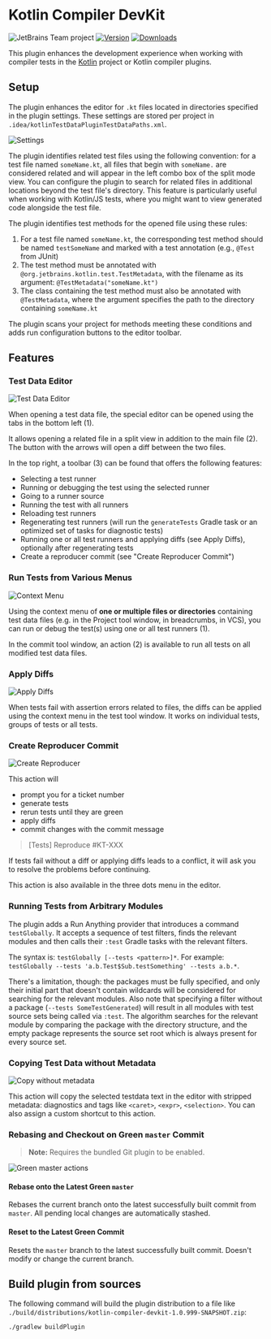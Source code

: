 # Kotlin Compiler DevKit

![JetBrains Team project](http://jb.gg/badges/team.svg)
[![Version](https://img.shields.io/jetbrains/plugin/v/27616.svg)](https://plugins.jetbrains.com/plugin/27616)
[![Downloads](https://img.shields.io/jetbrains/plugin/d/27616.svg)](https://plugins.jetbrains.com/plugin/27616)

<!-- Plugin description -->

This plugin enhances the development experience when working with compiler tests in
the [Kotlin](https://github.com/JetBrains/kotlin) project or Kotlin compiler plugins.

## Setup

The plugin enhances the editor for `.kt` files located in directories specified in the plugin settings. These settings
are stored per project in `.idea/kotlinTestDataPluginTestDataPaths.xml`.

![Settings](pic/settings.png)

The plugin identifies related test files using the following convention: for a test file named `someName.kt`, all files
that begin with `someName.` are considered related and will appear in the left combo box of the split mode view.
You can configure the plugin to search for related files in additional locations beyond the test file's directory.
This feature is particularly useful when working with Kotlin/JS tests, where you might want to view generated code
alongside the test file.

The plugin identifies test methods for the opened file using these rules:

1. For a test file named `someName.kt`, the corresponding test method should be named `testSomeName` and marked with a
   test annotation (e.g., `@Test` from JUnit)
2. The test method must be annotated with `@org.jetbrains.kotlin.test.TestMetadata`, with the filename as its argument:
   `@TestMetadata("someName.kt")`
3. The class containing the test method must also be annotated with `@TestMetadata`, where the argument specifies the
   path to the directory containing `someName.kt`

The plugin scans your project for methods meeting these conditions and adds run configuration buttons to the editor
toolbar.

## Features
### Test Data Editor

![Test Data Editor](pic/splitEditor.png)

When opening a test data file, the special editor can be opened using the tabs in the bottom left (1).

It allows opening a related file in a split view in addition to the main file (2).
The button with the arrows will open a diff between the two files.

In the top right, a toolbar (3) can be found that offers the following features:

- Selecting a test runner
- Running or debugging the test using the selected runner
- Going to a runner source
- Running the test with all runners
- Reloading test runners
- Regenerating test runners (will run the `generateTests` Gradle task or an optimized set of tasks for diagnostic tests)
- Running one or all test runners and applying diffs (see Apply Diffs), optionally after regenerating tests
- Create a reproducer commit (see "Create Reproducer Commit")

### Run Tests from Various Menus

![Context Menu](pic/context_menu.png)

Using the context menu of **one or multiple files or directories** containing test data files
(e.g. in the Project tool window, in breadcrumbs, in VCS), you can run or debug the test(s) using one or all test runners (1).

In the commit tool window, an action (2) is available to run all tests on all modified test data files. 

### Apply Diffs

![Apply Diffs](pic/apply_diffs.png)

When tests fail with assertion errors related to files, the diffs can be applied using the context menu in the test
tool window. It works on individual tests, groups of tests or all tests.

### Create Reproducer Commit

![Create Reproducer](pic/create-reproducer.png)

This action will

- prompt you for a ticket number
- generate tests
- rerun tests until they are green
- apply diffs
- commit changes with the commit message 

> \[Tests] Reproduce #KT-XXX

If tests fail without a diff or applying diffs leads to a conflict, it will ask you to resolve the problems before
continuing.

This action is also available in the three dots menu in the editor.

### Running Tests from Arbitrary Modules

The plugin adds a Run Anything provider that introduces a command `testGlobally`.
It accepts a sequence of test filters, finds the relevant modules and then calls their `:test` Gradle tasks with the
relevant filters.

The syntax is: `testGlobally [--tests <pattern>]*`.
For example: `testGlobally --tests 'a.b.Test$Sub.testSomething' --tests a.b.*`.

There's a limitation, though: the packages must be fully specified, and only their initial part that doesn't contain
wildcards will be considered for searching for the relevant modules.
Also note that specifying a filter without a package (`--tests SomeTestGenerated`) will result in all modules with test
source sets being called via `:test`.
The algorithm searches for the relevant module by comparing the package with the directory structure, and the empty package 
represents the source set root which is always present for every source set.

### Copying Test Data without Metadata

![Copy without metadata](pic/copy_without_metadata.png)

This action will copy the selected testdata text in the editor with stripped metadata: 
diagnostics and tags like `<caret>`, `<expr>`, `<selection>`. You can also assign a custom shortcut to this action.

### Rebasing and Checkout on Green `master` Commit

> **Note:** Requires the bundled Git plugin to be enabled.

![Green master actions](pic/green_master_actions.png)

#### Rebase onto the Latest Green `master`

Rebases the current branch onto the latest successfully built commit from `master`.
All pending local changes are automatically stashed.

#### Reset to the Latest Green Commit

Resets the `master` branch to the latest successfully built commit.
Doesn't modify or change the current branch.

<!-- Plugin description end -->

## Build plugin from sources

The following command will build the plugin distribution to a file like `./build/distributions/kotlin-compiler-devkit-1.0.999-SNAPSHOT.zip`:

```shell
./gradlew buildPlugin
```
